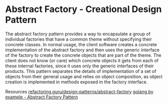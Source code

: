 # Abstract Factory - Creational Design Pattern
The abstract factory pattern provides a way to encapsulate a group of individual factories that have a common theme without specifying their concrete classes. In normal usage, the client software creates a concrete implementation of the abstract factory and then uses the generic interface of the factory to create the concrete objects that are part of the theme. The client does not know (or care) which concrete objects it gets from each of these internal factories, since it uses only the generic interfaces of their products. This pattern separates the details of implementation of a set of objects from their general usage and relies on object composition, as object creation is implemented in methods exposed in the factory interface.


Resources
[refactoring.guru/design-patterns/abstract-factory](https://refactoring.guru/design-patterns/abstract-factory)
[golang by example - Abstract Factory Pattern](https://golangbyexample.com/abstract-factory-design-pattern-go/)
